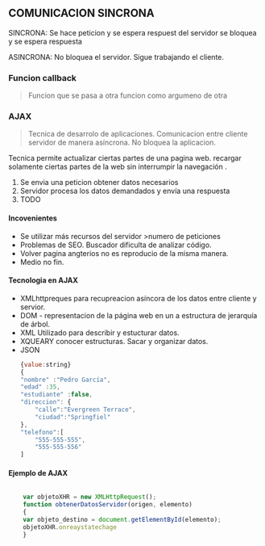 ## COMUNICACION SINCRONA
SINCRONA: Se hace peticion y se espera respuest del servidor se bloquea y se espera respuesta

ASINCRONA: No bloquea el servidor. Sigue trabajando el cliente. 

### Funcion callback
>  Funcion que se pasa a otra funcion como argumeno de otra
### AJAX 
>Tecnica de desarrolo de aplicaciones. Comunicacion entre cliente servidor de manera asíncrona. No bloquea la aplicacion. 

Tecnica permite actualizar ciertas partes de una pagina web. recargar solamente ciertas partes de la web sin interrumpir la navegación . 

1. Se envia una peticion obtener datos necesarios
2. Servidor procesa los datos demandados y envía una respuesta
3. TODO

#### Incovenientes
- Se utilizar más recursos del servidor >numero de peticiones
- Problemas de SEO. Buscador dificulta de analizar código. 
- Volver pagina angterios no es reproducio de la misma manera. 
- Medio no fin. 

#### Tecnologia en AJAX
- XMLhttpreques para recupreacion asíncora de los datos entre cliente y servior. 
- DOM - representacion de la página web en un a estructura de jerarquía de árbol. 
- XML Utilizado para describir y estucturar datos. 
- XQUEARY conocer estructuras. Sacar y organizar datos. 
- JSON
    ```js
    {value:string}
    {
    "nombre" :"Pedro García",
    "edad" :35,
    "estudiante" :false,
    "direccion": {
        "calle":"Evergreen Terrace",
        "ciudad":"Springfiel"
    },
    "telefono":[
        "555-555-555",
        "555-555-556"
    ]

#### Ejemplo de AJAX

```js

    var objetoXHR = new XMLHttpRequest();
    function obtenerDatosServidor(origen, elemento)
    {
    var objeto_destino = document.getElementById(elemento);
    objetoXHR.onreaystatechage
    }
```
### 